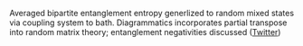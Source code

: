 
Averaged bipartite entanglement entropy generlized to random mixed states via coupling system to bath. Diagrammatics incorporates partial transpose into random matrix theory; entanglement negativities discussed ([Twitter](https://twitter.com/JoshuahHeath/status/1323999543969619970))
